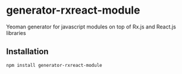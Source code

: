 # generator-rxreact-module
Yeoman generator for javascript modules on top of Rx.js and React.js libraries

## Installation

```bash
npm install generator-rxreact-module
```
